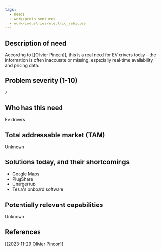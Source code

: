 ```yaml
---
tags:
  - needs
  - work/proto_ventures
  - work/industries/electric_vehicles
---
```

## Description of need
According to [[Olivier Pinçon]], this is a real need for EV drivers today - the information is often inaccurate or missing, especially real-time availability and pricing data. 

## Problem severity (1-10)
7

## Who has this need
Ev drivers

## Total addressable market (TAM)
Unknown

## Solutions today, and their shortcomings
- Google Maps
- PlugShare
- ChargeHub
- Tesla's onboard software

## Potentially relevant capabilities
Unknown

## References
[[2023-11-29 Olivier Pincon]]